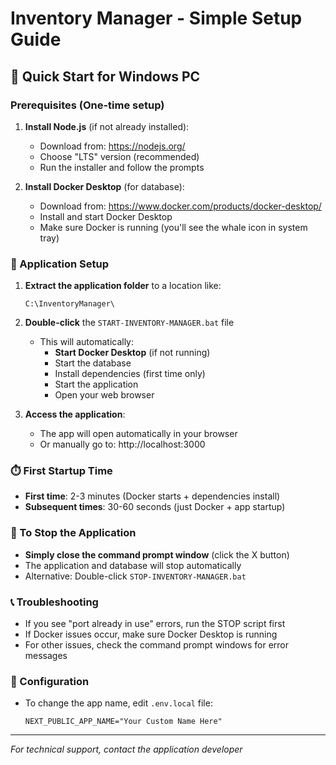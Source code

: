 # Inventory Manager - Simple Setup Guide

## 🚀 Quick Start for Windows PC

### Prerequisites (One-time setup)
1. **Install Node.js** (if not already installed):
   - Download from: https://nodejs.org/
   - Choose "LTS" version (recommended)
   - Run the installer and follow the prompts

2. **Install Docker Desktop** (for database):
   - Download from: https://www.docker.com/products/docker-desktop/
   - Install and start Docker Desktop
   - Make sure Docker is running (you'll see the whale icon in system tray)

### 📁 Application Setup

1. **Extract the application folder** to a location like:
   ```
   C:\InventoryManager\
   ```

2. **Double-click** the `START-INVENTORY-MANAGER.bat` file
   - This will automatically:
     - **Start Docker Desktop** (if not running)
     - Start the database
     - Install dependencies (first time only)
     - Start the application
     - Open your web browser

3. **Access the application**:
   - The app will open automatically in your browser
   - Or manually go to: http://localhost:3000

### ⏱️ First Startup Time
- **First time**: 2-3 minutes (Docker starts + dependencies install)
- **Subsequent times**: 30-60 seconds (just Docker + app startup)

### 🛑 To Stop the Application
- **Simply close the command prompt window** (click the X button)
- The application and database will stop automatically
- Alternative: Double-click `STOP-INVENTORY-MANAGER.bat`

### 📞 Troubleshooting
- If you see "port already in use" errors, run the STOP script first
- If Docker issues occur, make sure Docker Desktop is running
- For other issues, check the command prompt windows for error messages

### 🔧 Configuration
- To change the app name, edit `.env.local` file:
  ```
  NEXT_PUBLIC_APP_NAME="Your Custom Name Here"
  ```

---
*For technical support, contact the application developer*
